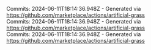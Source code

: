 Commits: 2024-06-11T18:14:36.948Z - Generated via https://github.com/marketplace/actions/artificial-grass
<br>
Commits: 2024-06-11T18:14:36.948Z - Generated via https://github.com/marketplace/actions/artificial-grass
<br>
Commits: 2024-06-11T18:14:36.948Z - Generated via https://github.com/marketplace/actions/artificial-grass
<br>
